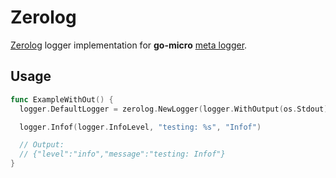 # Zerolog

[Zerolog](https://github.com/rs/zerolog) logger implementation for __go-micro__ [meta logger](https://github.com/Augustu/go-micro/tree/master/logger).

## Usage

```go
func ExampleWithOut() {
  logger.DefaultLogger = zerolog.NewLogger(logger.WithOutput(os.Stdout), logger.WithLevel(logger.DebugLevel))

  logger.Infof(logger.InfoLevel, "testing: %s", "Infof")

  // Output:
  // {"level":"info","message":"testing: Infof"}
}
```
